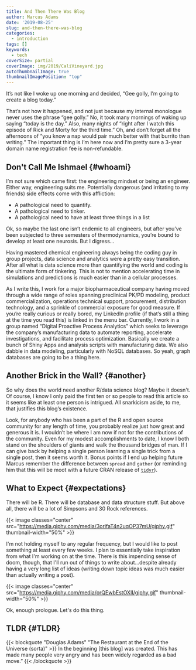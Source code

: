 ```yaml
---
title: And Then There Was Blog
author: Marcus Adams
date: '2019-08-25'
slug: and-then-there-was-blog
categories:
  - introduction
tags: []
keywords:
  - tech
coverSize: partial
coverImage: img/2019/CaliVineyard.jpg
autoThumbnailImage: true
thumbnailImagePosition: "top"
---
```


It’s not like I woke up one morning and decided, “Gee golly, I’m going to create a blog today.”

<!--more-->

That’s not how it happened, and not just because my internal monologue never uses the phrase “gee golly.” No, it took many mornings of waking up saying “today is the day.” Also, many nights of “right after I watch this episode of Rick and Morty for the third time.” Oh, and don’t forget all the afternoons of “you know a nap would pair much better with that burrito than writing.” The important thing is I’m here now and I’m pretty sure a 3-year domain name registration fee is non-refundable.

## Don't Call Me Ishmael {#whoami}

I’m not sure which came first: the engineering mindset or being an engineer. Either way, engineering suits me. Potentially dangerous (and irritating to my friends) side effects come with this affliction:

<span></span>

* A pathological need to quantify. 
* A pathological need to tinker.
* A pathological need to have at least three things in a list

Ok, so maybe the last one isn’t endemic to all engineers, but after you’ve been subjected to three semesters of thermodynamics, you’re bound to develop at least one neurosis. But I digress...

Having mastered chemical engineering always being the coding guy in group projects, data science and analytics were a pretty easy transition. After all what is data science more than quantifying the world and coding is the ultimate form of tinkering. This is not to mention accelerating time in simulations and predictions is much easier than in a cellular processes.

As I write this, I work for a major biopharmaceutical company having moved through a wide range of roles spanning preclinical PK/PD modeling, product commercialization, operations technical support, procurement, distribution technology, and a sprinkle of commercial exposure for good measure. If you’re really curious or really bored, my LinkedIn profile (if that’s still a thing at the time you read this) is linked in the menu bar. Currently, I work in a group named “Digital Proactive Process Analytics” which seeks to leverage the company’s manufacturing data to automate reporting, accelerate investigations, and facilitate process optimization. Basically we create a bunch of Shiny Apps and analysis scripts with manufacturing data. We also dabble in data modeling, particularly with NoSQL databases. So yeah, graph databases are going to be a thing here. 

## Another Brick in the Wall? {#another}

So why does the world need another R/data science blog? Maybe it doesn't. Of course, I know I only paid the first ten or so people to read this article so it seems like at least one person is intrigued. All snarkicism aside, to me, that justifies this blog’s existence.

Look, for anybody who has been a part of the R and open source community for any length of time, you probably realize just how great and generous it is. I wouldn’t be where I am now if not for the contributions of the community. Even for my modest accomplishments to date, I know I both stand on the shoulders of giants and walk the thousand bridges of man. If I can give back by helping a single person learning a single trick from a single post, then it seems worth it. Bonus points if I end up helping future Marcus remember the difference between `spread` and `gather` (or reminding him that this will be moot with a future CRAN release of [`tidyr`](https://tidyr.tidyverse.org/dev/articles/pivot.html)).  

## What to Expect {#expectations}

There will be R. There will be database and data structure stuff. But above all, there will be a lot of Simpsons and 30 Rock references.

{{< image classes="center" src="https://media.giphy.com/media/3orifaT4n2uqOP37mU/giphy.gif" thumbnail-width="50%" >}}

I'm not holding myself to any regular frequency, but I would like to post something at least every few weeks. I plan to essentially take inspiration from what I'm working on at the time. There is this impending sense of doom, though, that I'll run out of things to write about...despite already having a very long list of ideas (writing down topic ideas was much easier than actually writing a post).

{{< image classes="center" src="https://media.giphy.com/media/orQEwbEstOXII/giphy.gif" thumbnail-width="50%" >}}

Ok, enough prologue. Let's do this thing. 

## TLDR {#TLDR}

{{< blockquote "Douglas Adams" "The Restaurant at the End of the Universe (sorta)" >}}
In the beginning [this blog] was created. 
This has made many people very angry and has been widely regarded as a bad move.” 
{{< /blockquote >}}
